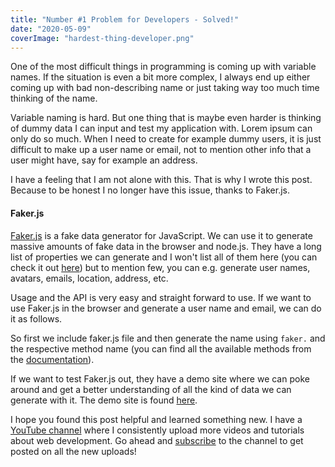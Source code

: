 ```yaml
---
title: "Number #1 Problem for Developers - Solved!"
date: "2020-05-09"
coverImage: "hardest-thing-developer.png"
---
```


One of the most difficult things in programming is coming up with variable names. If the situation is even a bit more complex, I always end up either coming up with bad non-describing name or just taking way too much time thinking of the name.

Variable naming is hard. But one thing that is maybe even harder is thinking of dummy data I can input and test my application with. Lorem ipsum can only do so much. When I need to create for example dummy users, it is just difficult to make up a user name or email, not to mention other info that a user might have, say for example an address.

I have a feeling that I am not alone with this. That is why I wrote this post. Because to be honest I no longer have this issue, thanks to Faker.js.

#### Faker.js

[Faker.js](https://github.com/marak/Faker.js/) is a fake data generator for JavaScript. We can use it to generate massive amounts of fake data in the browser and node.js. They have a long list of properties we can generate and I won't list all of them here (you can check it out [here](https://github.com/marak/Faker.js/#api-methods)) but to mention few, you can e.g. generate user names, avatars, emails, location, address, etc.

Usage and the API is very easy and straight forward to use. If we want to use Faker.js in the browser and generate a user name and email, we can do it as follows.

<script src = "faker.js" type = "text/javascript"></script>
<script>
  var randomName = faker.name.findName(); // Caitlyn Kerluke
  var randomEmail = faker.internet.email(); // Rusty@arne.info
</script>

So first we include faker.js file and then generate the name using `faker.` and the respective method name (you can find all the available methods from the [documentation](https://github.com/marak/Faker.js/#api-methods)).

If we want to test Faker.js out, they have a demo site where we can poke around and get a better understanding of all the kind of data we can generate with it. The demo site is found [here](https://rawgit.com/Marak/faker.js/master/examples/browser/index.html).

I hope you found this post helpful and learned something new. I have a [YouTube channel](https://www.youtube.com/channel/UC34UXFLKqdW3cpk5CBu2Siw) where I consistently upload more videos and tutorials about web development. Go ahead and [subscribe](https://www.youtube.com/channel/UC34UXFLKqdW3cpk5CBu2Siw?sub_confirmation=1) to the channel to get posted on all the new uploads!
